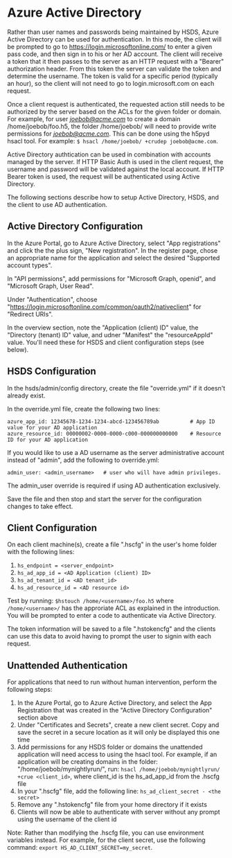 Azure Active Directory
======================

Rather than user names and passwords being maintained by HSDS, Azure Active Directory can be used for authentication. In this mode, the client will be prompted to go to https://login.microsoftonline.com/ to enter a given pass code, and then sign in to his or her 
AD account.  The client will receive a token that it then passes to the server as an HTTP request with a "Bearer" authorization header.  From this token the server can validate the token and determine the username.  The token is valid for a specific period (typically an hour), so 
the client will not need to go to login.microsoft.com on each request.

Once a client request is authenticated, the requested action still needs to be authorized by the server based on the ACLs for the given folder or domain.  For example, for user *joebob@acme.com* to create a domain /home/joebob/foo.h5, the folder /home/joebob/ will need to provide write permissions for *joebob@acme.com*.  This can be done using the h5pyd hsacl tool.  For example: `$ hsacl /home/joebob/ +crudep joebob@acme.com`.

Active Directory authtication can be used in combination with accounts managed by the server.  If HTTP Basic Auth is used in the client request, the username and password will be validated against the local account.  If HTTP Bearer token is used, the request will be authenticated using Active Directory.

The following sections describe how to setup Active Directory, HSDS, and the client to use AD authentication.

Active Directory Configuration
------------------------------

In the Azure Portal, go to Azure Active Directory, select "App registrations" and
click the the plus sign, "New registration".  In the register page, chose an appropriate name for the application and select the desired "Supported account types".

In "API permissions", add permissions for "Microsoft Graph, openid", and "Microsoft Graph, User Read".

Under "Authentication", choose "https://login.microsoftonline.com/common/oauth2/nativeclient" for "Redirect URIs".

In the overview section, note the "Application (client) ID" value, the "Directory (tenant) ID" value, and udner "Manifest" the "resourceAppId" value.  You'll need these for HSDS and client configuration steps (see below).

HSDS Configuration
------------------

In the hsds/admin/config directory, create the file "override.yml" if it doesn't already exist.

In the override.yml file, create the following two lines:

    azure_app_id: 12345678-1234-1234-abcd-123456789ab          # App ID value for your AD application
    azure_resource_id: 00000002-0000-0000-c000-000000000000    # Resource ID for your AD application

If you would like to use a AD username as the server administrative account instead of "admin", add the following
to override.yml:

    admin_user: <admin_username>   # user who will have admin privileges.

The admin_user override is required if using AD authentication exclusively.

Save the file and then stop and start the server for the configuration changes to take effect.

Client Configuration
--------------------

On each client machine(s), create a file ".hscfg" in the user's home folder with the following lines:

1. `hs_endpoint = <server_endpoint>`
2. `hs_ad_app_id = <AD Application (client) ID>`
3. `hs_ad_tenant_id = <AD tenant_id>`
4. `hs_ad_resource_id = <AD resource id>`

Test by running: `$hstouch /home/<username>/foo.h5` where `/home/<username>/` has the approriate ACL as explained in the introduction.
You will be prompted to enter a code to authenticate via Active Directory.

The token information will be saved to a file ".hstokencfg" and the clients can use this data to avoid having to prompt the user to 
signin with each request.

Unattended Authentication
-------------------------

For applications that need to run without human intervention, perform the following steps:

1. In the Azure Portal, go to Azure Active Directory, and select the App Registration that was created in the "Active Directory Configuration" section above
2. Under "Certificates and Secrets", create a new client secret.  Copy and save the secret in a secure location as it will only be displayed this one time
3. Add permissions for any HSDS folder or domains the unattended application will need access to using the hsacl tool.  For example, if an application will be creating domains in the folder: "/home/joebob/mynightlyrun/", run: `hsacl /home/joebob/mynightlyrun/ +crue <client_id>`, where client_id is the hs_ad_app_id from the .hscfg file
3. In your ".hscfg" file, add the following line: `hs_ad_client_secret - <the secret>`
4. Remove any ".hstokencfg" file from your home directory if it exists
5. Clients will now be able to authenticate with server without any prompt using the username of the client id 

Note: Rather than modifying the .hscfg file, you can use environment variables instead.  For example, for the client secret, use the following command: `export HS_AD_CLIENT_SECRET=my_secret`.
